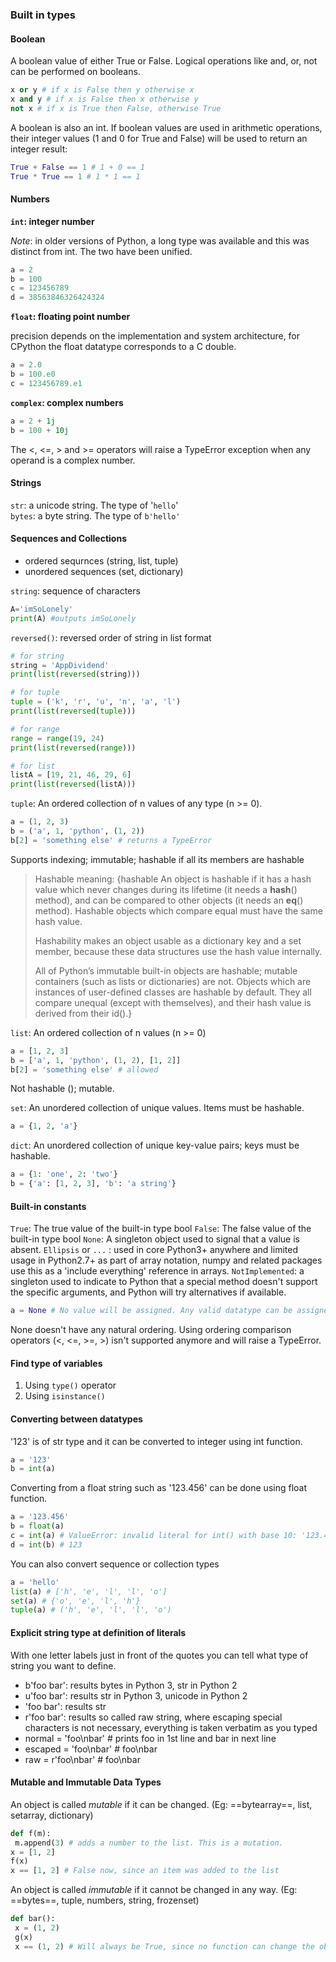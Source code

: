 ### Built in types
#### Boolean 

A boolean value of either True or False. Logical operations like and, or, not can be performed on booleans.

```python
x or y # if x is False then y otherwise x
x and y # if x is False then x otherwise y
not x # if x is True then False, otherwise True
```

A boolean is also an int. If boolean values are used in arithmetic operations, their integer values (1 and 0 for True and False) will be used to return an integer result:

```python
True + False == 1 # 1 + 0 == 1
True * True == 1 # 1 * 1 == 1
```
#### Numbers
**`int`: integer number**

*Note*: in older versions of Python, a long type was available and this was distinct from int. The two have been unified.

```python
a = 2
b = 100
c = 123456789
d = 38563846326424324
```

**`float`: floating point number**

precision depends on the implementation and system architecture, for CPython the float datatype corresponds to a C double.

```python
a = 2.0
b = 100.e0
c = 123456789.e1
```

**`complex`: complex numbers**

```python
a = 2 + 1j
b = 100 + 10j
```
The <, <=, > and >= operators will raise a TypeError exception when any operand is a complex number.



#### Strings

`str`: a unicode string. The type of '`hello`' <br>
`bytes`: a byte string. The type of `b'hello'`

#### Sequences and Collections
- ordered sequrnces (string, list, tuple)
- unordered sequences (set, dictionary)

`string`: sequence of characters
```python
A='imSoLonely'
print(A) #outputs imSoLonely
```

`reversed()`: reversed order of string in list format
```python
# for string
string = 'AppDividend'
print(list(reversed(string)))

# for tuple
tuple = ('k', 'r', 'u', 'n', 'a', 'l')
print(list(reversed(tuple)))

# for range
range = range(19, 24)
print(list(reversed(range)))

# for list
listA = [19, 21, 46, 29, 6]
print(list(reversed(listA)))
```

`tuple`: An ordered collection of n values of any type (n >= 0).

```python
a = (1, 2, 3)
b = ('a', 1, 'python', (1, 2))
b[2] = 'something else' # returns a TypeError
```

Supports indexing; immutable; hashable if all its members are hashable

> Hashable meaning: {hashable
> An object is hashable if it has a hash value which never changes during its lifetime (it needs a __hash__() method), and can be compared to other objects (it needs an __eq__() method). Hashable objects which compare equal must have the same hash value.
> 
> Hashability makes an object usable as a dictionary key and a set member, because these data structures use the hash value internally.
> 
> All of Python’s immutable built-in objects are hashable; mutable containers (such as lists or dictionaries) are not. Objects which are instances of user-defined classes are hashable by default. They all compare unequal (except with themselves), and their hash value is derived from their id().}

`list`: An ordered collection of n values (n >= 0)
```python
a = [1, 2, 3]
b = ['a', 1, 'python', (1, 2), [1, 2]]
b[2] = 'something else' # allowed
```
Not hashable (); mutable.

`set`: An unordered collection of unique values. Items must be hashable.
```python
a = {1, 2, 'a'}
```

`dict`: An unordered collection of unique key-value pairs; keys must be hashable.
```python
a = {1: 'one', 2: 'two'}
b = {'a': [1, 2, 3], 'b': 'a string'}
```

#### Built-in constants
`True`: The true value of the built-in type bool
`False`: The false value of the built-in type bool
`None`: A singleton object used to signal that a value is absent.
`Ellipsis` or `...` : used in core Python3+ anywhere and limited usage in Python2.7+ as part of array notation, numpy and related packages use this as a 'include everything' reference in arrays.
`NotImplemented`: a singleton used to indicate to Python that a special method doesn't support the specific arguments, and Python will try alternatives if available.

```python
a = None # No value will be assigned. Any valid datatype can be assigned later
```

None doesn't have any natural ordering. Using ordering comparison operators (<, <=, >=, >) isn't supported anymore
and will raise a TypeError.

#### Find type of variables
1. Using `type()` operator
2. Using `isinstance()`

#### Converting between datatypes

'123' is of str type and it can be converted to integer using int function.
```python
a = '123'
b = int(a)
```

Converting from a float string such as '123.456' can be done using float function.
```python
a = '123.456'
b = float(a)
c = int(a) # ValueError: invalid literal for int() with base 10: '123.456'
d = int(b) # 123
```

You can also convert sequence or collection types
```python
a = 'hello'
list(a) # ['h', 'e', 'l', 'l', 'o']
set(a) # {'o', 'e', 'l', 'h'}
tuple(a) # ('h', 'e', 'l', 'l', 'o')
```

#### Explicit string type at definition of literals

With one letter labels just in front of the quotes you can tell what type of string you want to define.
- b'foo bar': results bytes in Python 3, str in Python 2
- u'foo bar': results str in Python 3, unicode in Python 2
- 'foo bar': results str
- r'foo bar': results so called raw string, where escaping special characters is not necessary, everything is taken verbatim as you typed
- normal = 'foo\nbar' # prints foo in 1st line and bar in next line
- escaped = 'foo\\nbar' # foo\nbar 
- raw = r'foo\nbar' # foo\nbar

#### Mutable and Immutable Data Types

An object is called *mutable* if it can be changed. (Eg: ==bytearray==, list, setarray, dictionary)
```python
def f(m):
 m.append(3) # adds a number to the list. This is a mutation.
x = [1, 2]
f(x)
x == [1, 2] # False now, since an item was added to the list
```


An object is called *immutable* if it cannot be changed in any way. (Eg: ==bytes==, tuple, numbers, string, frozenset)

```python
def bar():
 x = (1, 2)
 g(x)
 x == (1, 2) # Will always be True, since no function can change the object (1, 2)
```

